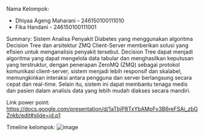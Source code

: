 Nama Kelompok:
- Dhiyaa Ageng Maharani – 246150100111010
- Fika Handani - 246150100111001

Summary:
Sistem Analisa Penyakit Diabetes yang menggunakan algoritma Decision Tree dan arsitektur ZMQ Client-Server memberikan solusi yang efisien untuk menganalisis penyakit tersebut. Decision Tree dapat menjadi algoritma yang dapat mengelola data tabular dan menghasilkan keputusan yang terstruktur, dengan penerapan ZeroMQ (ZMQ) sebagai protokol komunikasi client-server, sistem menjadi lebih responsif dan skalabel, memungkinkan interaksi antara pengguna dan server berlangsung secara cepat dan real-time. Selain itu, sistem ini dapat membantu tenaga medis dan pasien dalam analisis data yang lebih mudah diakses secara mandiri.

Link power point: 
https://docs.google.com/presentation/d/1aTbjP8TxYbAMpFv3B6reFSAi_zbGZnkb/edit#slide=id.p1

Timeline kelompok:
![image](https://github.com/user-attachments/assets/6556e638-6321-41f7-86bc-bdd4ce1a2976)
